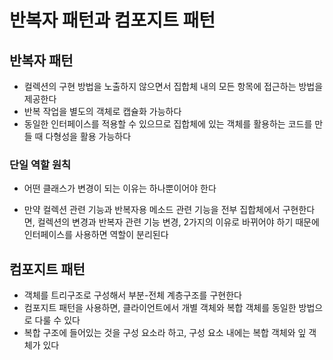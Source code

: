 # 반복자 패턴과 컴포지트 패턴

## 반복자 패턴

- 컬렉션의 구현 방법을 노출하지 않으면서 집합체 내의 모든 항목에 접근하는 방법을 제공한다
- 반복 작업을 별도의 객체로 캡슐화 가능하다
- 동일한 인터페이스를 적용할 수 있으므로 집합체에 있는 객체를 활용하는 코드를 만들 때 다형성을 활용 가능하다

### 단일 역할 원칙

- 어떤 클래스가 변경이 되는 이유는 하나뿐이어야 한다

- 만약 컬렉션 관련 기능과 반복자용 메소드 관련 기능을 전부 집합체에서 구현한다면, 컬렉션의 변경과 반복자 관련 기능 변경, 2가지의 이유로 바뀌어야 하기 때문에 인터페이스를 사용하면 역할이 분리된다

## 컴포지트 패턴

- 객체를 트리구조로 구성해서 부분-전체 계층구조를 구현한다
- 컴포지트 패턴을 사용하면, 클라이언트에서 개별 객체와 복합 객체를 동일한 방법으로 다룰 수 있다
- 복합 구조에 들어있는 것을 구성 요소라 하고, 구성 요소 내에는 복합 객체와 잎 객체가 있다
